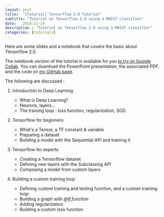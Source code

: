 ```yaml
---
layout: post
title:  "[Tutorial] Tensorflow 2.0 Tutorial"
subtitle: "Tutorial on Tensorflow 2.0 using a MNIST classifier"
date:   2019-11-14
description : "Tutorial on Tensorflow 2.0 using a MNIST classifier"
categories: [tutorials]
---
```


Here are some slides and a notebook that covers the basic about Tensorflow 2.0.

The notebook version of the tutorial is available for you [to try on Google Collab](https://colab.research.google.com/github/mgoutay/tf2_tutorial/blob/master/MNIST_tutorial.ipynb). You can download the PowerPoint presentation, the associated PDF, and the code on [my GitHub page](https://github.com/mgoutay/tf2_tutorial).

The following are discussed :

1. Introduction to Deep Learning
   - What is Deep Learning?
   - Neurons, layers...
   - The training loop : loss function, regularization, SGD.
2. Tensorflow for beginners
   * What's a Tensor, a TF constant & variable
   * Preparing a dataset
   * Building a model with the Sequential API and training it

3. Tensorflow for experts
   - Creating a Tensorflow dataset
   - Defining new layers with the Subclassing API
   - Composing a model from custom layers
4. Building a custom training loop
   - Defining custom training and testing function, and a custom training loop
   - Building a graph with *@tf.function*
   - Adding regularization
   - Building a custom loss function





